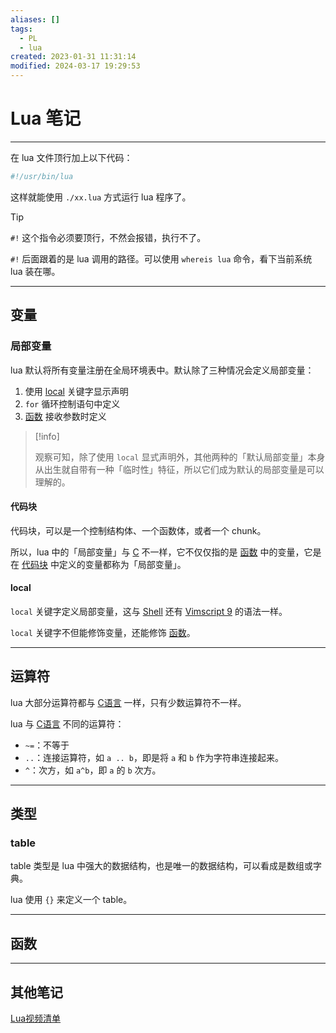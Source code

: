 ```yaml
---
aliases: []
tags:
  - PL
  - lua
created: 2023-01-31 11:31:14
modified: 2024-03-17 19:29:53
---
```


# Lua 笔记

---

在 lua 文件顶行加上以下代码：
```lua
#!/usr/bin/lua
```
这样就能使用 `./xx.lua` 方式运行 lua 程序了。

> [!tip]
> `#!` 这个指令必须要顶行，不然会报错，执行不了。
> 
> `#!` 后面跟着的是 lua 调用的路径。可以使用 `whereis lua` 命令，看下当前系统 lua 装在哪。

---

## 变量

### 局部变量

lua 默认将所有变量注册在全局环境表中。默认除了三种情况会定义局部变量：

1. 使用 [local](#local) 关键字显示声明
2. `for` 循环控制语句中定义
3. [函数](#函数) 接收参数时定义

> [!info] 
> 
> 观察可知，除了使用 `local` 显式声明外，其他两种的「默认局部变量」本身从出生就自带有一种「临时性」特征，所以它们成为默认的局部变量是可以理解的。

#### 代码块

代码块，可以是一个控制结构体、一个函数体，或者一个 chunk。

所以，lua 中的「局部变量」与 [C](../C/C_Note.md) 不一样，它不仅仅指的是 [函数](#函数) 中的变量，它是在 [代码块](#代码块) 中定义的变量都称为「局部变量」。

#### local

`local` 关键字定义局部变量，这与 [Shell](../Linux/Shell_Note.md) 还有 [Vimscript 9](../vim/Vimscript9_Note.md) 的语法一样。

`local` 关键字不但能修饰变量，还能修饰 [函数](#函数)。

---

## 运算符

lua 大部分运算符都与 [C语言](../C/C_Note.md) 一样，只有少数运算符不一样。

lua 与 [C语言](../C/C_Note.md) 不同的运算符：

* `~=`：不等于
* `..`：连接运算符，如 `a .. b`，即是将 `a` 和 `b` 作为字符串连接起来。
* `^`：次方，如 `a^b`，即 `a` 的 `b` 次方。

---

## 类型

### table

table 类型是 lua 中强大的数据结构，也是唯一的数据结构，可以看成是数组或字典。

lua 使用 `{}` 来定义一个 table。

---

## 函数

---

## 其他笔记

[Lua视频清单](Lua_Videos.md)

